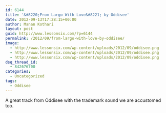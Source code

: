 ```yaml
---
id: 6144
title: '&#8220;From Largo With Love&#8221; by Oddisee'
date: 2012-09-13T17:28:15+00:00
author: Manan Kothari
layout: post
guid: http://www.lessonsix.com/?p=6144
permalink: /2012/09/from-largo-with-love-by-oddisee/
image:
  - http://www.lessonsix.com/wp-content/uploads/2012/09/oddisee.png
  - http://www.lessonsix.com/wp-content/uploads/2012/09/oddisee.png
  - http://www.lessonsix.com/wp-content/uploads/2012/09/oddisee.png
dsq_thread_id:
  - 842676700
categories:
  - Uncategorized
tags:
  - Oddisee
---
```

A great track from Oddisee with the trademark sound we are accustomed too.